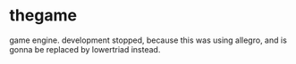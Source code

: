 # thegame
game engine. development stopped, because this was using allegro, and is gonna be replaced by lowertriad instead.
